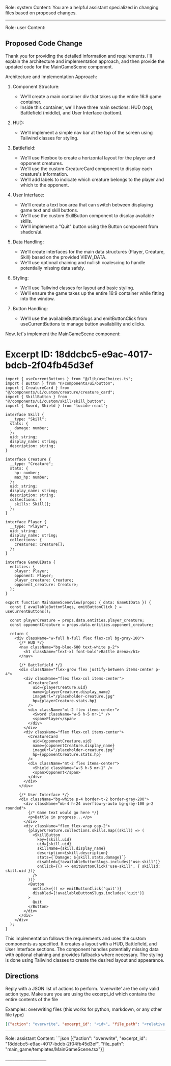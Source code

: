 Role: system
Content: You are a helpful assistant specialized in changing files based on proposed changes.
__________________
Role: user
Content: 
## Proposed Code Change
Thank you for providing the detailed information and requirements. I'll explain the architecture and implementation approach, and then provide the updated code for the MainGameScene component.

Architecture and Implementation Approach:

1. Component Structure:
   - We'll create a main container div that takes up the entire 16:9 game container.
   - Inside this container, we'll have three main sections: HUD (top), Battlefield (middle), and User Interface (bottom).

2. HUD:
   - We'll implement a simple nav bar at the top of the screen using Tailwind classes for styling.

3. Battlefield:
   - We'll use Flexbox to create a horizontal layout for the player and opponent creatures.
   - We'll use the custom CreatureCard component to display each creature's information.
   - We'll add labels to indicate which creature belongs to the player and which to the opponent.

4. User Interface:
   - We'll create a text box area that can switch between displaying game text and skill buttons.
   - We'll use the custom SkillButton component to display available skills.
   - We'll implement a "Quit" button using the Button component from shadcn/ui.

5. Data Handling:
   - We'll create interfaces for the main data structures (Player, Creature, Skill) based on the provided VIEW_DATA.
   - We'll use optional chaining and nullish coalescing to handle potentially missing data safely.

6. Styling:
   - We'll use Tailwind classes for layout and basic styling.
   - We'll ensure the game takes up the entire 16:9 container while fitting into the window.

7. Button Handling:
   - We'll use the availableButtonSlugs and emitButtonClick from useCurrentButtons to manage button availability and clicks.

Now, let's implement the MainGameScene component:

# Excerpt ID: 18ddcbc5-e9ac-4017-bdcb-2f04fb45d3ef
```tsx main_game/templates/MainGameScene.tsx
import { useCurrentButtons } from "@/lib/useChoices.ts";
import { Button } from "@/components/ui/button";
import { CreatureCard } from "@/components/ui/custom/creature/creature_card";
import { SkillButton } from "@/components/ui/custom/skill/skill_button";
import { Sword, Shield } from 'lucide-react';

interface Skill {
  __type: "Skill";
  stats: {
    damage: number;
  };
  uid: string;
  display_name: string;
  description: string;
}

interface Creature {
  __type: "Creature";
  stats: {
    hp: number;
    max_hp: number;
  };
  uid: string;
  display_name: string;
  description: string;
  collections: {
    skills: Skill[];
  };
}

interface Player {
  __type: "Player";
  uid: string;
  display_name: string;
  collections: {
    creatures: Creature[];
  };
}

interface GameUIData {
  entities: {
    player: Player;
    opponent: Player;
    player_creature: Creature;
    opponent_creature: Creature;
  };
}

export function MainGameSceneView(props: { data: GameUIData }) {
  const { availableButtonSlugs, emitButtonClick } = useCurrentButtons();

  const playerCreature = props.data.entities.player_creature;
  const opponentCreature = props.data.entities.opponent_creature;

  return (
    <div className="w-full h-full flex flex-col bg-gray-100">
      {/* HUD */}
      <nav className="bg-blue-600 text-white p-2">
        <h1 className="text-xl font-bold">Battle Arena</h1>
      </nav>

      {/* Battlefield */}
      <div className="flex-grow flex justify-between items-center p-4">
        <div className="flex flex-col items-center">
          <CreatureCard
            uid={playerCreature.uid}
            name={playerCreature.display_name}
            imageUrl="/placeholder-creature.jpg"
            hp={playerCreature.stats.hp}
          />
          <div className="mt-2 flex items-center">
            <Sword className="w-5 h-5 mr-1" />
            <span>Player</span>
          </div>
        </div>
        <div className="flex flex-col items-center">
          <CreatureCard
            uid={opponentCreature.uid}
            name={opponentCreature.display_name}
            imageUrl="/placeholder-creature.jpg"
            hp={opponentCreature.stats.hp}
          />
          <div className="mt-2 flex items-center">
            <Shield className="w-5 h-5 mr-1" />
            <span>Opponent</span>
          </div>
        </div>
      </div>

      {/* User Interface */}
      <div className="bg-white p-4 border-t-2 border-gray-200">
        <div className="mb-4 h-24 overflow-y-auto bg-gray-100 p-2 rounded">
          {/* Game text would go here */}
          <p>Battle in progress...</p>
        </div>
        <div className="flex flex-wrap gap-2">
          {playerCreature.collections.skills.map((skill) => (
            <SkillButton
              key={skill.uid}
              uid={skill.uid}
              skillName={skill.display_name}
              description={skill.description}
              stats={`Damage: ${skill.stats.damage}`}
              disabled={!availableButtonSlugs.includes('use-skill')}
              onClick={() => emitButtonClick('use-skill', { skillId: skill.uid })}
            />
          ))}
          <Button
            onClick={() => emitButtonClick('quit')}
            disabled={!availableButtonSlugs.includes('quit')}
          >
            Quit
          </Button>
        </div>
      </div>
    </div>
  );
}
```

This implementation follows the requirements and uses the custom components as specified. It creates a layout with a HUD, Battlefield, and User Interface sections. The component handles potentially missing data with optional chaining and provides fallbacks where necessary. The styling is done using Tailwind classes to create the desired layout and appearance.

## Directions
Reply with a JSON list of actions to perform. 'overwrite' are the only valid action type. 
Make sure you are using the excerpt_id which contains the entire contents of the file

Examples:
overwriting files (this works for python, markdown, or any other file type)
```json output_example1
[{"action": "overwrite", "excerpt_id": "<id>", "file_path": "<relative file path>"}]
```

__________________
Role: assistant
Content: ```json
[{"action": "overwrite", "excerpt_id": "18ddcbc5-e9ac-4017-bdcb-2f04fb45d3ef", "file_path": "main_game/templates/MainGameScene.tsx"}]
```
__________________
